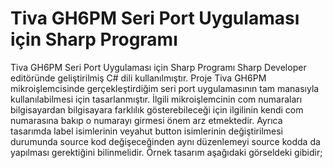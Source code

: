 # Tiva GH6PM Seri Port Uygulaması için Sharp Programı
 Tiva GH6PM Seri Port Uygulaması için Sharp Programı Sharp Developer editöründe geliştirilmiş C# dili kullanılmıştır. Proje Tiva GH6PM mikroişlemcisinde gerçekleştirdiğim seri port uygulamasının tam manasıyla kullanılabilmesi
 için tasarlanmıştır. İlgili mikroişlemcinin com numaraları bilgisayardan bilgisayara farklılık gösterebileceği için ilgilinin kendi com numarasına bakıp o numarayı girmesi önem arz etmektedir. Ayrıca tasarımda label isimlerinin veyahut button isimlerinin değiştirilmesi durumunda source kod değişeceğinden aynı düzenlemeyi source kodda da yapılması gerektiğini bilinmelidir. Örnek tasarım aşağıdaki görseldeki gibidir; 
